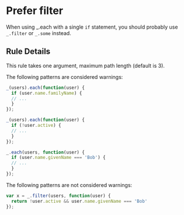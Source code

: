# Prefer filter

When using _.each with a single `if` statement, you should probably use `_.filter` or `_.some` instead.

## Rule Details

This rule takes one argument, maximum path length (default is 3).

The following patterns are considered warnings:

```js
_(users).each(function(user) { 
  if (user.name.familyName) {
  // ...
  }
});

_(users).each(function(user) { 
  if (!user.active) {
  // ...
  }
});

_.each(users, function(user) { 
  if (user.name.givenName === 'Bob') {
  // ...
  }
});
```

The following patterns are not considered warnings:

```js
var x = _.filter(users, function(user) {
  return !user.active && user.name.givenName === 'Bob'
});

```
